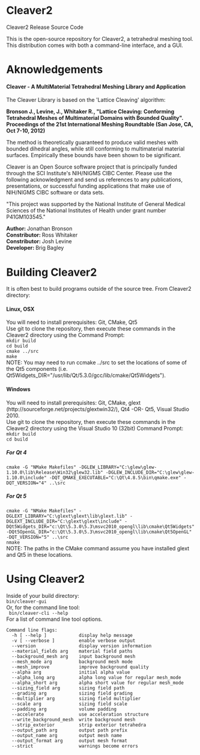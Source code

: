 Cleaver2
========

Cleaver2 Release Source Code

This is the open-source repository for Cleaver2, a tetrahedral meshing tool. 
This distribution comes with both a command-line interface, and a GUI.

Aknowledgements
========

<h4>Cleaver - A MultiMaterial Tetrahedral Meshing Library and Application</h4>

The Cleaver Library is based on the 'Lattice Cleaving' algorithm:

<strong>Bronson J., Levine, J., Whitaker R., "Lattice Cleaving: Conforming Tetrahedral Meshes of Multimaterial Domains with Bounded Quality". Proceedings of the 21st International Meshing Roundtable (San Jose, CA, Oct 7-10, 2012)</strong>

The method is theoretically guaranteed to produce valid meshes with bounded dihedral angles, while still conforming to multimaterial material surfaces. Empirically these bounds have been shown to be significant.

Cleaver is an Open Source software project that is principally funded through the SCI Institute's NIH/NIGMS CIBC Center. Please use the following acknowledgment and send us references to any publications, presentations, or successful funding applications that make use of NIH/NIGMS CIBC software or data sets.

"This project was supported by the National Institute of General Medical Sciences of the National Institutes of Health under grant number P41GM103545."

<strong>Author: </strong> Jonathan Bronson<br/>
<strong>Constributor: </strong> Ross Whitaker<br/>
<strong>Constributor: </strong> Josh Levine<br/>
<strong>Developer: </strong> Brig Bagley<br/>

Building Cleaver2
========
It is often best to build programs outside of the source tree. From Cleaver2 directory:

<h4>Linux, OSX</h4>
You will need to install prerequisites: Git, CMake, Qt5<br/>
Use git to clone the repository, then execute these commands in the Cleaver2 directory using the Command Prompt:<br/>
<code>mkdir build</code><br/>
<code>cd build</code><br/>
<code>cmake ../src</code><br/>
<code>make</code><br/>
NOTE: You may need to run ccmake ../src to set the locations of some of the Qt5 components (i.e. Qt5Widgets_DIR="/usr/lib/Qt/5.3.0/gcc/lib/cmake/Qt5Widgets").

<h4>Windows</h4>
You will need to install prerequisites: Git, CMake, glext (<link>http://sourceforge.net/projects/glextwin32/</link>), Qt4 -OR- Qt5, Visual Studio 2010. <br/>
Use git to clone the repository, then execute these commands in the Cleaver2 directory using the Visual Studio 10 (32bit) Command Prompt:<br/>
<code>mkdir build</code><br/>
<code>cd build</code><br/>
<h5>For Qt 4</h5>
<code>cmake -G "NMake Makefiles" -DGLEW_LIBRARY="C:\glew\glew-1.10.0\lib\Release\Win32\glew32.lib" -DGLEW_INCLUDE_DIR="C:\glew\glew-1.10.0\include" -DQT_QMAKE_EXECUTABLE="C:\Qt\4.8.5\bin\qmake.exe" -DQT_VERSION="4" ..\src</code><br/>
<h5>For Qt 5</h5>
<code>cmake -G "NMake Makefiles" -DGLEXT_LIBRARY="C:\glext\glext\lib\glext.lib" -DGLEXT_INCLUDE_DIR="C:\glext\glext\include" -DQt5Widgets_DIR="c:\Qt\5.3.0\5.3\msvc2010_opengl\lib\cmake\Qt5Widgets" -DQt5OpenGL_DIR="c:\Qt\5.3.0\5.3\msvc2010_opengl\lib\cmake\Qt5OpenGL"  -DQT_VERSION="5" ..\src</code><br/>
<code>nmake</code><br/>
NOTE: The paths in the CMake command assume you have installed glext and Qt5 in these locations.


Using Cleaver2
========
Inside of your build directory:<br/>
<code>bin/cleaver-gui</code><br/>
Or, for the command line tool:<br/>
<code> bin/cleaver-cli --help</code><br/>
For a list of command line tool options.


    Command line flags:
      -h [ --help ]            display help message
      -v [ --verbose ]         enable verbose output
      --version                display version information
      --material_fields arg    material field paths
      --background_mesh arg    input background mesh
      --mesh_mode arg          background mesh mode
      --mesh_improve           improve background quality
      --alpha arg              initial alpha value
      --alpha_long arg         alpha long value for regular mesh_mode
      --alpha_short arg        alpha short value for regular mesh_mode
      --sizing_field arg       sizing field path
      --grading arg            sizing field grading
      --multiplier arg         sizing field multiplier
      --scale arg              sizing field scale
      --padding arg            volume padding
      --accelerate             use acceleration structure
      --write_background_mesh  write background mesh
      --strip_exterior         strip exterior tetrahedra
      --output_path arg        output path prefix
      --output_name arg        output mesh name
      --output_format arg      output mesh format
      --strict                 warnings become errors
